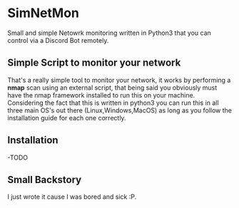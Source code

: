 # SimNetMon
Small and simple Netowrk monitoring written in Python3 that you can control via a Discord Bot remotely.

## Simple Script to monitor your network

That's a really simple tool to monitor your network, it works by performing a **nmap** scan using an external script, that being said 
you obviously must have the nmap framework installed to run this on your machine. Considering the fact that this is written in python3 you can run this in all three main OS's out there (Linux,Windows,MacOS) as long as you follow the installation guide for each one correctly.

## Installation
-TODO

## Small Backstory
I just wrote it cause I was bored and sick :P. 
